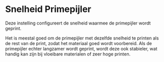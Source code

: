 Snelheid Primepijler
====
Deze instelling configureert de snelheid waarmee de primepijler wordt geprint.

Het is meestal goed om de primepijler met dezelfde snelheid te printen als de rest van de print, zodat het materiaal goed wordt voorbereid. Als de primepijler echter langzamer wordt geprint, wordt deze ook stabieler, wat handig kan zijn bij vloeibare materialen of zeer hoge printen.